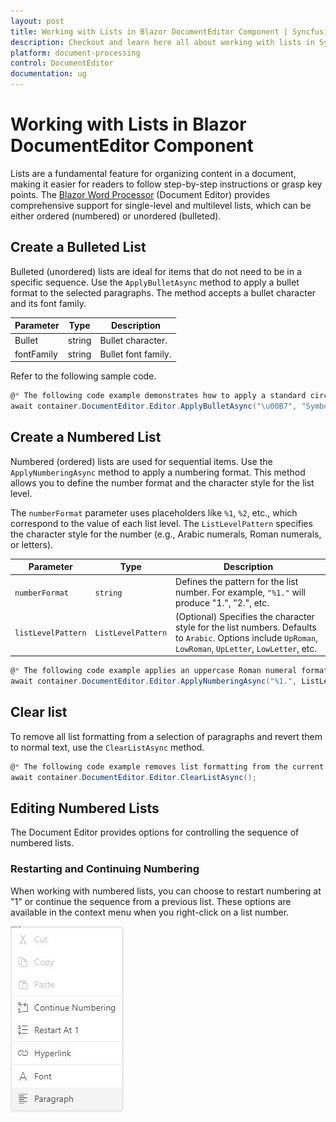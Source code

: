 ```yaml
---
layout: post
title: Working with Lists in Blazor DocumentEditor Component | Syncfusion
description: Checkout and learn here all about working with lists in Syncfusion Blazor DocumentEditor component and more.
platform: document-processing
control: DocumentEditor
documentation: ug
---
```


# Working with Lists in Blazor DocumentEditor Component

Lists are a fundamental feature for organizing content in a document, making it easier for readers to follow step-by-step instructions or grasp key points. The [Blazor Word Processor](https://www.syncfusion.com/blazor-components/blazor-word-processor) (Document Editor) provides comprehensive support for single-level and multilevel lists, which can be either ordered (numbered) or unordered (bulleted).

## Create a Bulleted List

Bulleted (unordered) lists are ideal for items that do not need to be in a specific sequence. Use the `ApplyBulletAsync` method to apply a bullet format to the selected paragraphs. The method accepts a bullet character and its font family.

|Parameter|Type|Description|
|---------|----|-----------|
|Bullet|string|Bullet character.|
|fontFamily|string|Bullet font family.|

Refer to the following sample code.

```csharp
@* The following code example demonstrates how to apply a standard circular bullet. *@
await container.DocumentEditor.Editor.ApplyBulletAsync("\u00B7", "Symbol");
```

## Create a Numbered List

Numbered (ordered) lists are used for sequential items. Use the `ApplyNumberingAsync` method to apply a numbering format. This method allows you to define the number format and the character style for the list level.

The `numberFormat` parameter uses placeholders like `%1`, `%2`, etc., which correspond to the value of each list level. The `ListLevelPattern` specifies the character style for the number (e.g., Arabic numerals, Roman numerals, or letters).

| Parameter | Type | Description |
|---|---|---|
| `numberFormat` | `string` | Defines the pattern for the list number. For example, `"%1."` will produce "1.", "2.", etc. |
| `listLevelPattern` | `ListLevelPattern` | (Optional) Specifies the character style for the list numbers. Defaults to `Arabic`. Options include `UpRoman`, `LowRoman`, `UpLetter`, `LowLetter`, etc. |

```csharp
@* The following code example applies an uppercase Roman numeral format to the selected list. *@
await container.DocumentEditor.Editor.ApplyNumberingAsync("%1.", ListLevelPattern.UpRoman);
```

## Clear list

To remove all list formatting from a selection of paragraphs and revert them to normal text, use the `ClearListAsync` method.

```csharp
@* The following code example removes list formatting from the current selection. *@
await container.DocumentEditor.Editor.ClearListAsync();
```

## Editing Numbered Lists

The Document Editor provides options for controlling the sequence of numbered lists.

### Restarting and Continuing Numbering

When working with numbered lists, you can choose to restart numbering at "1" or continue the sequence from a previous list. These options are available in the context menu when you right-click on a list number.

![Context menu in Blazor Document Editor showing options to restart or continue list numbering.](images/blazor-document-editor-list.jpeg)